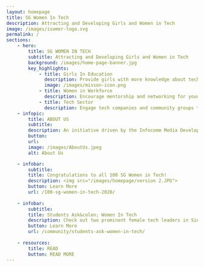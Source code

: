 ```yaml
---
layout: homepage
title: SG Women In Tech
description: Attracting and Developing Girls and Women in Tech
image: /images/isomer-logo.svg
permalink: /
sections:
    - hero:
        title: SG WOMEN IN TECH
        subtitle: Attracting and Developing Girls and Women in Tech
        background: /images/home-page-banner.jpg
        key_highlights:
            - title: Girls In Education
              description: Provide girls with more knowledge about tech careers
              image: /images/misson-icon.png
            - title: Women in Workforce
              description: Encourage mentorship and networking for younger women
            - title: Tech Sector
              description: Engage tech companies and community groups to do more together
    - infopic:
        title: ABOUT US
        subtitle:
        description: An initiative driven by the Infocomm Media Development Authority (IMDA) and supported by community and industry partners, SG Women In Tech aims to attract, retain and develop women talent across a diversity of jobs in the infocomm workforce. Read about our launch <a href="https://www.imda.gov.sg/news-and-events/impact-news/2019/11/Empowering-women-in-tech">here</a>.
        button: 
        url: 
        image: /images/AboutUs.jpeg
        alt: About Us

    - infobar:
        subtitle: 
        title: Congratulations to all 100 SG Women in Tech!
        description: <img src="/images/homepage/version 2.JPG">
        button: Learn More
        url: /100-sg-women-in-tech-2020/
        
    - infobar:
        subtitle: 
        title: Students Ask&colon; Women In Tech
        description: Check out two prominent female tech leaders in Singapore answering questions from our students!<br><br><iframe width="560" height="315" src="https://www.youtube.com/embed/1gBy0A5wt6w" frameborder="0" allow="accelerometer; autoplay; encrypted-media; gyroscope; picture-in-picture" allowfullscreen></iframe><br><iframe width="560" height="315" src="https://www.youtube.com/embed/S03bRSe1QCw" frameborder="0" allow="accelerometer; autoplay; encrypted-media; gyroscope; picture-in-picture" allowfullscreen></iframe>
        button: Learn More
        url: /community/students-ask-women-in-tech/
        
    - resources:
        title: READ
        button: READ MORE
---
```

